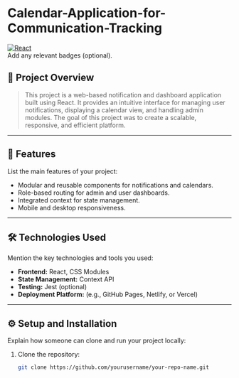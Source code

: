 # Calendar-Application-for-Communication-Tracking

[![React](https://img.shields.io/badge/React-18.2.0-blue)](https://reactjs.org/)  
Add any relevant badges (optional).

## 🚀 Project Overview

> This project is a web-based notification and dashboard application built using React. It provides an intuitive interface for managing user notifications, displaying a calendar view, and handling admin modules. The goal of this project was to create a scalable, responsive, and efficient platform.

---

## 🎯 Features
List the main features of your project:
- Modular and reusable components for notifications and calendars.
- Role-based routing for admin and user dashboards.
- Integrated context for state management.
- Mobile and desktop responsiveness.

---

## 🛠️ Technologies Used
Mention the key technologies and tools you used:
- **Frontend:** React, CSS Modules
- **State Management:** Context API
- **Testing:** Jest (optional)
- **Deployment Platform:** (e.g., GitHub Pages, Netlify, or Vercel)

---

## ⚙️ Setup and Installation
Explain how someone can clone and run your project locally:

1. Clone the repository:
   ```bash
   git clone https://github.com/yourusername/your-repo-name.git

